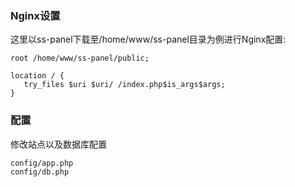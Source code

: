 ### Nginx设置

这里以ss-panel下载至/home/www/ss-panel目录为例进行Nginx配置:

```
root /home/www/ss-panel/public;

location / {
   try_files $uri $uri/ /index.php$is_args$args;
}    
```

### 配置

修改站点以及数据库配置
```
config/app.php
config/db.php
```

